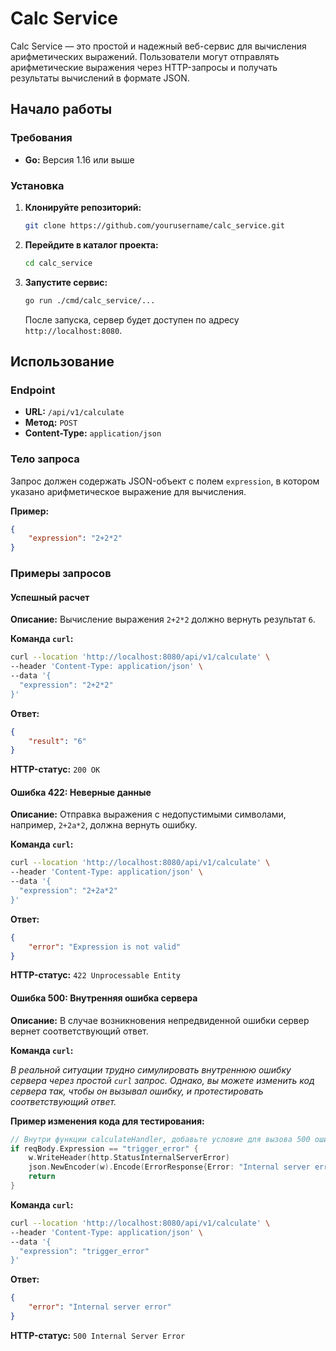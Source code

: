 # Calc Service

Calc Service — это простой и надежный веб-сервис для вычисления арифметических выражений. Пользователи могут отправлять арифметические выражения через HTTP-запросы и получать результаты вычислений в формате JSON.

## Начало работы

### Требования

- **Go:** Версия 1.16 или выше

### Установка

1. **Клонируйте репозиторий:**

   ```bash
   git clone https://github.com/yourusername/calc_service.git
   ```

2. **Перейдите в каталог проекта:**

   ```bash
   cd calc_service
   ```

3. **Запустите сервис:**

   ```bash
   go run ./cmd/calc_service/...
   ```

   После запуска, сервер будет доступен по адресу `http://localhost:8080`.

## Использование

### Endpoint

- **URL:** `/api/v1/calculate`
- **Метод:** `POST`
- **Content-Type:** `application/json`

### Тело запроса

Запрос должен содержать JSON-объект с полем `expression`, в котором указано арифметическое выражение для вычисления.

**Пример:**

```json
{
    "expression": "2+2*2"
}
```

### Примеры запросов

#### Успешный расчет

**Описание:** Вычисление выражения `2+2*2` должно вернуть результат `6`.

**Команда `curl`:**

```bash
curl --location 'http://localhost:8080/api/v1/calculate' \
--header 'Content-Type: application/json' \
--data '{
  "expression": "2+2*2"
}'
```

**Ответ:**

```json
{
    "result": "6"
}
```

**HTTP-статус:** `200 OK`

#### Ошибка 422: Неверные данные

**Описание:** Отправка выражения с недопустимыми символами, например, `2+2a*2`, должна вернуть ошибку.

**Команда `curl`:**

```bash
curl --location 'http://localhost:8080/api/v1/calculate' \
--header 'Content-Type: application/json' \
--data '{
  "expression": "2+2a*2"
}'
```

**Ответ:**

```json
{
    "error": "Expression is not valid"
}
```

**HTTP-статус:** `422 Unprocessable Entity`

#### Ошибка 500: Внутренняя ошибка сервера

**Описание:** В случае возникновения непредвиденной ошибки сервер вернет соответствующий ответ.

**Команда `curl`:**

*В реальной ситуации трудно симулировать внутреннюю ошибку сервера через простой `curl` запрос. Однако, вы можете изменить код сервера так, чтобы он вызывал ошибку, и протестировать соответствующий ответ.*

**Пример изменения кода для тестирования:**

```go
// Внутри функции calculateHandler, добавьте условие для вызова 500 ошибки
if reqBody.Expression == "trigger_error" {
    w.WriteHeader(http.StatusInternalServerError)
    json.NewEncoder(w).Encode(ErrorResponse{Error: "Internal server error"})
    return
}
```

**Команда `curl`:**

```bash
curl --location 'http://localhost:8080/api/v1/calculate' \
--header 'Content-Type: application/json' \
--data '{
  "expression": "trigger_error"
}'
```

**Ответ:**

```json
{
    "error": "Internal server error"
}
```

**HTTP-статус:** `500 Internal Server Error`